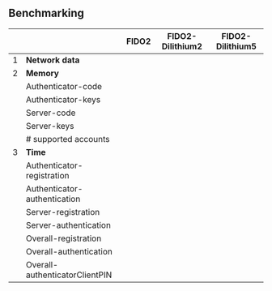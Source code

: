 ## Benchmarking

|      |                      | FIDO2              | FIDO2-Dilithium2    | FIDO2-Dilithium5    |
| ---- | -------------------- | ------------------ | ------------------- | ------------------- |
| 1    | **Network data**     |                    |                     |                     |
| 2    | **Memory**           |                    |                     |                     |
|      | Authenticator-code   |                    |                     |                     |
|      | Authenticator-keys   |                    |                     |                     |
|      | Server-code          |                    |                     |                     |
|      | Server-keys          |                    |                     |                     |
|      | # supported accounts |                    |                     |                     |
| 3    | **Time**             |                    |                     |                     |
|      | Authenticator-registration |               |                     |                     |
|      | Authenticator-authentication |             |                     |                     |
|      | Server-registration  |                    |                     |                     |
|      | Server-authentication |                    |                     |                     |
|      | Overall-registration |                    |                     |                     |
|      | Overall-authentication |                   |                     |                     |
|      | Overall-authenticatorClientPIN |           |                     |                     |
